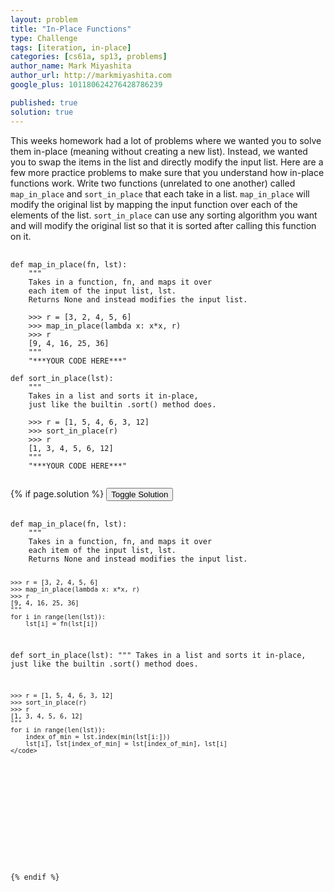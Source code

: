 ```yaml
---
layout: problem
title: "In-Place Functions"
type: Challenge
tags: [iteration, in-place]
categories: [cs61a, sp13, problems]
author_name: Mark Miyashita
author_url: http://markmiyashita.com
google_plus: 101180624276428786239

published: true
solution: true
---
```

<p>
  This weeks homework had a lot of problems where we wanted you to solve them in-place (meaning without creating a new list). Instead, we wanted you to swap the items in the list and directly modify the input list. Here are a few more practice problems to make sure that you understand how in-place functions work. Write two functions (unrelated to one another) called <code>map_in_place</code> and <code>sort_in_place</code> that each take in a list. <code>map_in_place</code> will modify the original list by mapping the input function over each of the elements of the list. <code>sort_in_place</code> can use any sorting algorithm you want and will modify the original list so that it is sorted after calling this function on it. 
</p>

<pre>
  <code class="prettyprint">
def map_in_place(fn, lst):
    """
    Takes in a function, fn, and maps it over
    each item of the input list, lst.
    Returns None and instead modifies the input list.

    >>> r = [3, 2, 4, 5, 6]
    >>> map_in_place(lambda x: x*x, r)
    >>> r
    [9, 4, 16, 25, 36]
    """
    "***YOUR CODE HERE***"

def sort_in_place(lst):
    """
    Takes in a list and sorts it in-place,
    just like the builtin .sort() method does.

    >>> r = [1, 5, 4, 6, 3, 12]
    >>> sort_in_place(r)
    >>> r
    [1, 3, 4, 5, 6, 12]
    """
    "***YOUR CODE HERE***"
  </code>
</pre>

{% if page.solution %}
<button onclick="toggleSolution()">Toggle Solution</button>

<div class="solution">
  <pre>
    <code class="prettyprint">
def map_in_place(fn, lst):
    """
    Takes in a function, fn, and maps it over
    each item of the input list, lst.
    Returns None and instead modifies the input list.

    >>> r = [3, 2, 4, 5, 6]
    >>> map_in_place(lambda x: x*x, r)
    >>> r
    [9, 4, 16, 25, 36]
    """
    for i in range(len(lst)):
        lst[i] = fn(lst[i])

def sort_in_place(lst):
    """
    Takes in a list and sorts it in-place,
    just like the builtin .sort() method does.

    >>> r = [1, 5, 4, 6, 3, 12]
    >>> sort_in_place(r)
    >>> r
    [1, 3, 4, 5, 6, 12]
    """
    for i in range(len(lst)):
        index_of_min = lst.index(min(lst[i:]))
        lst[i], lst[index_of_min] = lst[index_of_min], lst[i]
    </code>
  </pre>
  
  <p>
    
  </p>
</div>
{% endif %}
